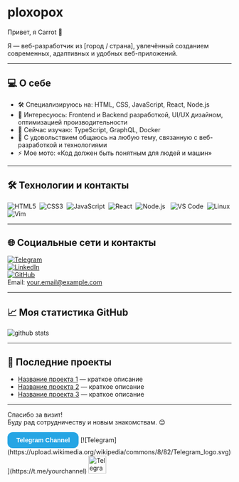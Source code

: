 # ploxopox

 Привет, я Carrot 👋

Я — веб-разработчик из [город / страна], увлечённый созданием современных, адаптивных и удобных веб-приложений.

---

## 💻 О себе

- 🛠️ Специализируюсь на: HTML, CSS, JavaScript, React, Node.js  
- 🚀 Интересуюсь: Frontend и Backend разработкой, UI/UX дизайном, оптимизацией производительности  
- 🌱 Сейчас изучаю: TypeScript, GraphQL, Docker  
- 💬 С удовольствием общаюсь на любую тему, связанную с веб-разработкой и технологиями  
- ⚡ Мое мото: «Код должен быть понятным для людей и машин»

---

## 🛠 Технологии и контакты
![HTML5](https://img.shields.io/badge/HTML5-E34F26?style=flat&logo=html5&logoColor=white)&nbsp;
![CSS3](https://img.shields.io/badge/CSS3-1572B6?style=flat&logo=css3)&nbsp;
![JavaScript](https://img.shields.io/badge/JavaScript-F7DF1E?style=flat&logo=javascript&logoColor=black)&nbsp;
![React](https://img.shields.io/badge/React-61DAFB?style=flat&logo=react&logoColor=black)&nbsp;
![Node.js](https://img.shields.io/badge/Node.js-339933?style=flat&logo=nodedotjs&logoColor=white)&nbsp;&nbsp;
![VS Code](https://img.shields.io/badge/VS_Code-007ACC?style=flat&logo=visual-studio-code&logoColor=white)&nbsp;
![Linux](https://img.shields.io/badge/Linux-FCC624?style=flat&logo=linux&logoColor=black)&nbsp;
![Vim](https://img.shields.io/badge/Vim-019733?style=flat&logo=vim&logoColor=white)

---

## 🌐 Социальные сети и контакты

[![Telegram](https://img.shields.io/badge/Telegram-26A5E4?style=flat&logo=telegram&logoColor=white)](https://t.me/yourusername)  
[![LinkedIn](https://img.shields.io/badge/LinkedIn-0A66C2?style=flat&logo=linkedin&logoColor=white)](https://linkedin.com/in/yourprofile)  
[![GitHub](https://img.shields.io/badge/GitHub-181717?style=flat&logo=github&logoColor=white)](https://github.com/yourusername)  
Email: your.email@example.com

---

## 📈 Моя статистика GitHub

![github stats](https://github-readme-stats.vercel.app/api?username=yourusername&show_icons=true&theme=radical)

---

## 📂 Последние проекты

- [Название проекта 1](https://github.com/yourusername/project1) — краткое описание  
- [Название проекта 2](https://github.com/yourusername/project2) — краткое описание  
- [Название проекта 3](https://github.com/yourusername/project3) — краткое описание

---

Спасибо за визит!  
Буду рад сотрудничеству и новым знакомствам. 😊


<a href="https://t.me/yourchannel" target="_blank" style="display:inline-block; padding:10px 20px; background-color:#26A5E4; color:white; font-weight:bold; border-radius:12px; text-decoration:none; font-family:sans-serif;">
  Telegram Channel


</a>
[![Telegram](https://upload.wikimedia.org/wikipedia/commons/8/82/Telegram_logo.svg)](https://t.me/yourchannel)

<a href="https://t.me/yourchannel" target="_blank">
  <img src="https://upload.wikimedia.org/wikipedia/commons/8/82/Telegram_logo.svg" alt="Telegram" style="width:40px;" />
</a>
